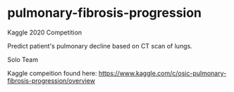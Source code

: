 # pulmonary-fibrosis-progression
Kaggle 2020 Competition

Predict patient's pulmonary decline based on CT scan of lungs.

Solo Team

Kaggle compeition found here:
https://www.kaggle.com/c/osic-pulmonary-fibrosis-progression/overview

